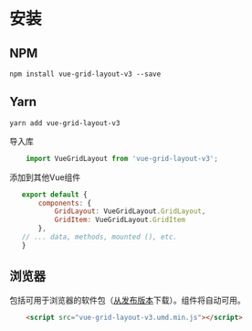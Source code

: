 # 安装

## NPM

	npm install vue-grid-layout-v3 --save

## Yarn

    yarn add vue-grid-layout-v3


导入库

```javascript
    import VueGridLayout from 'vue-grid-layout-v3';
```

添加到其他Vue组件

 ```javascript
    export default {
        components: {
            GridLayout: VueGridLayout.GridLayout,
            GridItem: VueGridLayout.GridItem
        },
    // ... data, methods, mounted (), etc.
    }

```

## 浏览器

包括可用于浏览器的软件包（[从发布版本](https://github.com/merfais/vue-grid-layout-v3/releases)下载）。组件将自动可用。

```html
    <script src="vue-grid-layout-v3.umd.min.js"></script>
```

